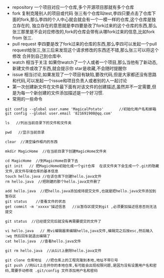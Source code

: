 * repository  一个项目对应一个仓库,多个开源项目那就有多个仓库
* fork 复制克隆别人的项目或代码  张三有个仓库叫test,李四只要点击了仓库下面的fork,那么李四的个人中心就会就会有一个一模一样的仓库,这个仓库是独立存在的,
  独立存在的意思就是李四要是改了fork过来的这个仓库的东西,那么张三那里是不会对应修改的,fork的仓库会带有从哪fork过来的信息,比如fork from 张三.
* pull request  李四要是改了fork过来的仓库的东西,那么李四可以发起一个pull request给张三,张三后来发现这个请求修改的东西还不错,那么张三可以将这个修改
  合并到自己到仓库中.
* watch  相当于关注  如果你watch了一个人或者一个项目,那么当他有了新动态,新建文件或改了东西,就会提示你   star是收藏,不会随时提醒你
* issue 相当讨论,如果发现了一个项目有缺陷,要改代码,但是大家都还没有思路和代码,可以发起一个issue和项目负责人或者别的人一起讨论
* 第一次创建新文件在文件最下面有对该文件的创建描述,虽然并不一定需要,但是为每一个新创建的文件添加描述是一个好习惯.
* 常用的一些命令
``` 
git config --global user.name 'MagicalPotato'       //初始化用户名和邮箱
git config --global user.email '821691908@qq.com'

ls   //列出当前目录下的文件和文件夹

pwd   //显示当前目录

clear  //清空操作框内的东西

mkdir MagicHome  //在当前目录下创建MagicHome文件夹

cd MagicHome  //到MagicHome目录下去
git init   // 把MagicHome初始化成一个git仓库  在该文件夹下会生成一个.git的隐藏文件,该文件存储仓库的基本信息
touch hello.java //在该仓库下创建hello.java文件
rm hello.java  //把刚建的那个hello.java文件删了

add hello.java  //把hello.java添加成待提交文件,也就是把hello.java文件添加到暂存区
git status    //查看文件的状态
get commit -m 'xxxxx'描述信息   //从暂存区提交到git ,必须要加描述信息否则无法提交 

git status  //已经提交完后就没有再需要提交的文件了

vi hello.java   // 用vi编辑器来编辑hello,java文件,编辑完之后按esc,然后输入  :wq 然后回车就退出编辑了 
cat hello.java  //查看hello.java文件

git rm hello.java  //从Git上删除hello.java文件

git clone 仓库地址  //把仓库上的工程克隆到本地,地址不带引号
git push //网Git上合并你的本地仓库,有可能会出现权限问题,是因为没有设置用户名和密码,需要手动修改 .git/config 文件添加用户名和密码
```
